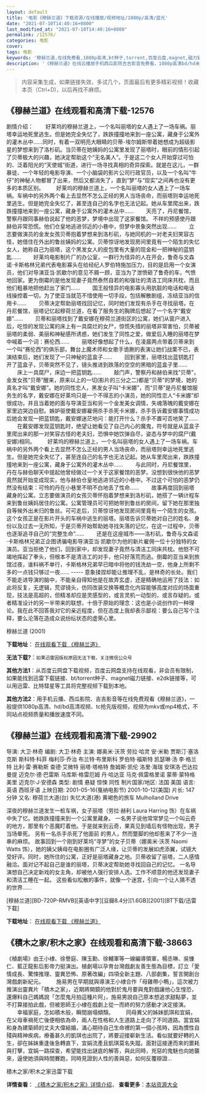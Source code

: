 ```yaml
---
layout: default
title: '电影《穆赫兰道》下载资源/在线播放/视频地址/1080p/高清/蓝光'
date: "2021-07-10T14:40:16+0800"
last_modified_at: "2021-07-10T14:40:16+0800"
permalink: /12576/
categories: 电影
cover:
tags: 电影
keywords: '穆赫兰道,在线免费看,1080p高清,bt种子,torrent,百度云盘,magnet,磁力链,迅雷下载资源'
description: '《穆赫兰道》在线云播放手机西瓜影院吉吉影音免费看，1080p高清bd/hd未删减完整版和tc抢先枪版，mkv/mp4格式，附带bt/torrent种子、magnet/磁力链、百度云盘、网盘资源迅雷下载链接'
---
```


>内容采集生成，如果链接失效，多试几个，页面最后有更多精彩视频！收藏本页（Ctrl+D)，以后再找不麻烦。


## 《穆赫兰道》在线观看和高清下载-12576

剧情介绍： 　　好莱坞的穆赫兰道上，一个名叫丽塔的女人遇上了一场车祸。丽塔幸运地死里逃生。但是她完全失忆了，跌跌撞撞地来到一座公寓，藏身于公寓外的灌木丛中……同时，有着一双明亮大眼睛的贝蒂-埃尔姆斯带着她想成为超级影星的梦想来到了洛杉矶。当贝蒂在她姨妈的公寓里发现了丽塔时，眼前的情形引起了贝蒂极大的兴趣，她决定帮助这个“无名美人”。于是这二个女人开始穿过可怕的、泛着阳光的“天使城”街道，进行一场寻找真相的奇异探索。就是在这儿，一群暴徒、一个年轻的电影导演、一个小脑袋的影片公司行政官员，以及一个名叫“牛仔”的神秘人物都冒了出来，然后又都消失了，直到“梦”与“现实”之间再也没有更多的本质区别。 　　好莱坞的穆赫兰道上，一个名叫丽塔的女人遇上了一场车祸。车祸中的另外两个看上去显然不怎么正经的男人当场丧命，而丽塔则幸运地死里逃生。但是她完全失忆了，甚至连自己的名字也无法记起。她从车里爬出来，跌跌撞撞地来到一座公寓，藏身于公寓外的灌木丛中…… 　　天亮了，丹尼餐馆，警察丹跟同事赫伯说起了他的恶梦，梦境中出现了这家餐馆。 不祥的预感使丹跟赫伯非常恐慌。他们仓皇地逃进邻近的小巷中，但梦中景象突然出现…… 　　立志要做演员的金发女孩贝蒂抱着梦想来到洛杉矶，与她同机的一对老夫妇笑容古怪，她借住在外出的鲁丝姨妈的公寓。贝蒂惊讶地发现房间里竟有一个陌生的失忆女人，她称自己为丽塔，这个黑发女人的皮包里有大量的现金和一把神秘的蓝钥匙…… 　　好莱坞电影制片厂的办公室，一群行为怪异的人在开会，鲁奇与文森诺·卡斯格林兄弟代表电影寡头在给经纪人罗伯特施加压力，目的是启用一个女演员，他们对导演亚当·凯歇尔的意见不屑一顾，亚当为了泄愤砸了鲁奇的车，气愤地回家。更为倒霉的是他发现妻子竟然泰然自若的和强壮的清洁工同床共枕，而且他们粗暴地把他赶出了家门…… 　　国王般怪异的电影寡头用肮脏的电话和电话线操控着一切，为了使亚当就范不惜使用一切手段，包括解散剧组，冻结亚当的信用卡…… 　　贝蒂决定帮助丽塔找回记忆，同时她们发现有杀手在寻找丽塔。在丹尼餐馆，丽塔记忆起穆荷兰道，在看了服务生的胸牌后想起了一个名字“戴安娜”…… 　　贝蒂和丽塔找到了戴安娜在穆荷兰道街区的公寓，她们从窗户进入后，吃惊的发现公寓的床上有一具腐烂的女尸，惊慌失措的丽塔非常害怕，贝蒂被丽塔的柔弱、美丽和神秘感所诱惑，她们发生了同性之爱，做爱后入睡的丽塔在梦中喊着一个词：赛伦西…… 　　丽塔好像想起了什么，在凌晨两点带着贝蒂来到一个叫“赛伦西”的俱乐部，舞台上魔术师和女歌手诡劂的表演让她们战栗不已，表演结束后，她们发现了一只神秘的蓝盒子…… 　　回到家里，丽塔找出蓝钥匙打开了蓝盒子，贝蒂突然不见了，镜头推进到跌落的空空的黑暗的蓝盒子里…… 　　床上一具腐尸，床边一把蓝钥匙…… 　　敲门声，警察丹和赫伯来找“贝蒂”，金发女孩“贝蒂”醒来，原来以上的一切(影片的三分之二)都是“贝蒂”的梦境，她的真名才叫“戴安娜”。她的同性恋人，黑发女子叫“卡米娜”，而“贝蒂”是丹尼餐馆服务生的名字，戴安娜在好莱坞只是一个不得志的小演员，她的同性恋人“卡米娜”却很成功，并且当着她的面与导演亚当和另一个金发美女调情，失魂落魄的戴安娜在家里边哭边自慰。嫉妒驱使戴安娜雇佣杀手杀死卡米娜，杀手告诉戴安娜事情成功后她会发现一把蓝钥匙，戴安娜迷茫地问：能打开什么？杀手不置可否地笑了…… 　　在戴安娜发现蓝钥匙时，绝望让她看见了自己内心的魔鬼，符号就是从蓝盒子里爬出来的那一对笑容古怪的老夫妇，恐惧中她饮弹自尽，姿态与梦中的腐尸(戴安娜)相同。 　　好莱坞的穆赫兰道上，一个名叫丽塔的女人遇上了一场车祸。车祸中的另外两个看上去显然不怎么正经的男人当场丧命，而丽塔则幸运地死里逃生。但是她完全失忆了，甚至连自己的名字也无法记起。她从车里爬出来，跌跌撞撞地来到一座公寓，藏身于公寓外的灌木丛中…… 　　与此同时，丹尼餐馆里，丹在与赫伯聊天中提起他曾经做过一个关于这家餐馆的恶梦。没想到很快他的恶梦竟然就开始变成现实，他与赫伯仓皇地逃进邻近的小巷中。不过这个可怕的恶梦仍然没有结束：可怜的丹在小巷里不明不白地丢了性命…… 　　故事再度回到丽塔藏身的公寓。立志要做演员的女孩贝蒂怀抱着梦想来到洛杉矶，她搭了一辆计程车来到鲁丝姨妈居住的公寓。公寓管理员可可把她带到鲁丝的房间，留下她在那里独自等候外出未归的鲁丝。可可走后，贝蒂惊讶地发现房间里竟有一个陌生的女孩。这个女孩正是在影片开头的车祸中逃生的丽塔。丽塔告诉贝蒂她对自己的姓名、身份以及过去一无所知，于是贝蒂开始帮助她寻找失落的记忆，在这一过程中，贝蒂也逐渐追寻自己的“完整生命”…… 　　还是在这座城市——洛杉矶，鲁奇与文森诺·卡斯格林兄弟正企图诱骗电影导演亚当·凯歇尔为他的新片雇佣一位十分独特的女演员。亚当拒绝了他们，回到家中，却发现妻子竟然与清洁工同床共枕。他怒不可竭地挥起了拳头，但根本不是清洁工的对手，他只好落荒而逃。倒霉的亚当来到旅馆过夜，谁料祸不单行，卡斯格林兄弟早已暗中将他的钱洗劫一空，他身上所剩不多的一点钱只够过一夜…… ----- 意象揉捏却能让推理不乱，是林奇的长处。我们不能走进导演的脑中，不能亲自得知他是在故弄玄虚，还是精确地运用了技法：如此将反复，无逻辑，荒谬镜头，仿同改装交换等概念化内容能够高度对应的场面重现，技法是高超的，但精准却应是灵感型的，或言灵机一动型的，或言存疑的。或者精准设计的另一半带来的联想，十倍于原始的理念：这也是小说创作的一种理论。我在此不回答我对它的亲近程度，但在态度上我却表示鄙视：要么自己写个注释，要么沦落在造成众说纷纭状态的虚荣心里。


穆赫兰道 (2001)

**下载地址**： [在线观看下载 《穆赫兰道》](https://www.btbtdy.me/btdy/dy6776.html) 


**无法下载?**：`如果迅雷因版权原因无法下载，关注微信公众号 `

**其他方法1**：从百度云网盘下载视频，百度云网盘支持在线观看，非会员有限制，如果能找到迅雷下载链接、bt/torrent种子、magnet磁力链接、e2dk链接等，可以用迅雷、比特彗星等工具将完整视频下载到本地。

**其他方法2**：用手机云播、西瓜影院、吉吉影音等在线免费观看《穆赫兰道》，一般提供1080p高清、hd/bd高清视频、tc抢先版视频，视频为mkv或mp4格式，不同站点视频质量和播放速度不同。


## 《穆赫兰道》在线观看和高清下载-29902

导演: 大卫·林奇 编剧: 大卫·林奇 主演: 娜奥米·沃茨 劳拉·哈灵 安·米勒 贾斯汀·塞洛克斯 斯科特·科菲 梅利莎·乔治 布兰特·布里斯科 罗伯特·福斯特 凯瑟琳·汤 李·格兰特 比利·雷·赛勒斯 查德·艾微特 丽塔·塔格特 詹姆斯·凯伦 洛里·海瑞 安琪洛·巴达拉曼提 迈克尔·德·巴雷斯 马库斯·格雷厄姆 丹·哈达亚 马克·佩雷格里诺 蒙蒂·蒙特格美里 迈克尔·J·安德森 类型: 剧情 悬疑 惊悚 同性 制片国家/地区: 法国 美国 语言: 英语 西班牙语 上映日期: 2001-05-16(戛纳电影节) 2001-10-12(美国) 片长: 147 分钟 又名: 穆荷兰大道(台) 失忆大道(港) 黄褐色的旅车 Mulholland Drive

深夜的穆赫兰道发生一桩车祸，女子丽塔（劳拉·赫利 Laura Harring 饰）在车祸中失了忆。她跌跌撞撞来到一个公寓里藏身。 一名男子说他常常梦见一个叫云奇的地方，那里有个恶魔盯着他。于是就来到云奇，果真见到墙后有怪物出现，男子当场晕死。 另有一名杀手杀死了他面前 的男人，然而蹩脚的他却惹来了不少一连串的麻烦。 故事回到一个刚到好莱坞“寻梦”的女子贝蒂（娜奥米·沃茨 Naomi Watts 饰），她的姨父姨母在电影圈有广泛人缘，让贝蒂的发展如虎添翼，试镜大受好评。同时，她所住的公寓，正好是丽塔藏身之地。贝蒂收留了丽塔，二人感情融洽。面对记不起自己是谁的丽塔，贝蒂决定帮助她寻找回自己的记忆。 一名导演想自己决定新戏的女主角，却被他人强行安排人选。工作不顺意的他还发现妻子和清洁工睡在一起。 这些看似松散的事件，就像一个迷宫，引向一个让人猜不透的世界……


[穆赫兰道][BD-720P-RMVB][英语中字][豆瓣8.4分][1.6GB][2001][BT下载/迅雷下载]

**下载地址**： [在线观看下载 《穆赫兰道》](https://www.btdx8.com/torrent/mulholland_drive_2001.html) 


## 《積木之家/积木之家》在线观看和高清下载-38663

《植劇場》由王小棣、徐譽庭、陳玉勳、徐輔軍等一線編導領軍，楊丞琳、吳慷仁、藍正龍影后影帝力挺演出。植劇場以孕育台灣戲劇友善生態為目標，訂立「愛情成長、驚悚推理、靈異恐怖、原著改編」四項全新主題、八部劇集，誓言開創台灣戲劇新紀元。 　　施易男在早期就與導演王小棣合作「母雞帶小鴨」，這次被力推演出靈異片「積木之家」，近期將開鏡的他對於鬼月要與鬼對戲讓他心生惶恐，還爆料自己媽媽說「怎麼鬼月拍這種片阿」，施易男說自己原本想追求甜點夢，並不打算接拍此戲，但被恩師王小棣在戲劇上從一而終的努力感動才決定接演。 　　幸福家庭，怎如積木般，瞬間崩塌傾頹。 　　同母異父的姊妹凱琪和宜娟，在父母車禍死亡後便相依為命，兩人在性格和人生道路上走向了不同道路。當宜娟和身為建築師的丈夫大偉結婚，滿心期待自己生命裡的第一個小孩時，因為慣性自殘與精神疾病，療養甚久的凱琪也出院了，將要迎接嶄新生活。看似就要好轉的人生，卻在姊妹重逢後急轉直下，宜娟流產且凱琪莫名失蹤。面對這接連而來的噩耗與打擊，宜娟一路探查，希望能找出謎底的解答，與此同時，兇惡的鬼魅也向她襲來，逼使她須與時間賽跑，同時見證到人性的善與惡，如何反覆辯證…


積木之家/积木之家迅雷下载

**详情查看**： [《積木之家/积木之家》详情介绍](/movie/38663/)， **查看更多**：[本站资源大全](/movie/t/all/)

